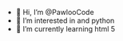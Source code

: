 - 👋 Hi, I’m @PawlooCode
- 👀 I’m interested in <html> and python
- 🌱 I’m currently learning html 5



<!---
PawlooCode/PawlooCode is a ✨ special ✨ repository because its `README.md` (this file) appears on your GitHub profile.
You can click the Preview link to take a look at your changes.
--->
